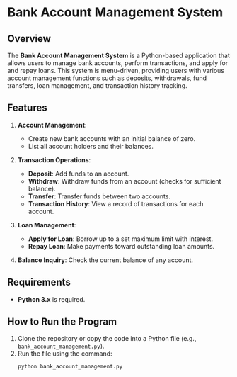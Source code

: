 # Bank Account Management System

## Overview
The **Bank Account Management System** is a Python-based application that allows users to manage bank accounts, perform transactions, and apply for and repay loans. This system is menu-driven, providing users with various account management functions such as deposits, withdrawals, fund transfers, loan management, and transaction history tracking.

## Features
1. **Account Management**: 
   - Create new bank accounts with an initial balance of zero.
   - List all account holders and their balances.
   
2. **Transaction Operations**:
   - **Deposit**: Add funds to an account.
   - **Withdraw**: Withdraw funds from an account (checks for sufficient balance).
   - **Transfer**: Transfer funds between two accounts.
   - **Transaction History**: View a record of transactions for each account.

3. **Loan Management**:
   - **Apply for Loan**: Borrow up to a set maximum limit with interest.
   - **Repay Loan**: Make payments toward outstanding loan amounts.

4. **Balance Inquiry**: Check the current balance of any account.

## Requirements
- **Python 3.x** is required.

## How to Run the Program
1. Clone the repository or copy the code into a Python file (e.g., `bank_account_management.py`).
2. Run the file using the command:
   ```bash
   python bank_account_management.py
